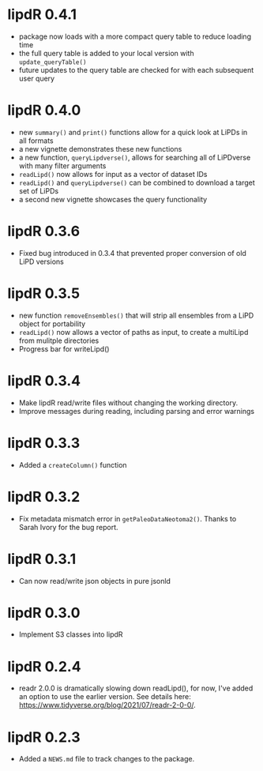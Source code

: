 # lipdR 0.4.1

* package now loads with a more compact query table to reduce loading time
* the full query table is added to your local version with `update_queryTable()`
* future updates to the query table are checked for with each subsequent user query

# lipdR 0.4.0

* new `summary()` and `print()` functions allow for a quick look at LiPDs in all formats
* a new vignette demonstrates these new functions
* a new function, `queryLipdverse()`, allows for searching all of LiPDverse with many filter arguments
* `readLipd()` now allows for input as a vector of dataset IDs
* `readLipd()` and `queryLipdverse()` can be combined to download a target set of LiPDs
* a second new vignette showcases the query functionality


# lipdR 0.3.6

* Fixed bug introduced in 0.3.4 that prevented proper conversion of old LiPD versions

# lipdR 0.3.5

* new function `removeEnsembles()` that will strip all ensembles from a LiPD object for portability
* `readLipd()` now allows a vector of paths as input, to create a multiLipd from mulitple directories
* Progress bar for writeLipd()

# lipdR 0.3.4

* Make lipdR read/write files without changing the working directory.
* Improve messages during reading, including parsing and error warnings

# lipdR 0.3.3

* Added a `createColumn()` function

# lipdR 0.3.2

* Fix metadata mismatch error in `getPaleoDataNeotoma2()`. Thanks to Sarah Ivory for the bug report.

# lipdR 0.3.1

* Can now read/write json objects in pure jsonld

# lipdR 0.3.0

* Implement S3 classes into lipdR

# lipdR 0.2.4

* readr 2.0.0 is dramatically slowing down readLipd(), for now, I've added an option to use the earlier version. See details here: https://www.tidyverse.org/blog/2021/07/readr-2-0-0/.


# lipdR 0.2.3

* Added a `NEWS.md` file to track changes to the package.
